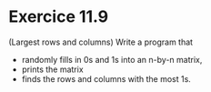 # Exercice 11.9

(Largest rows and columns) Write a program that 
* randomly fills in 0s and 1s into an n-by-n matrix, 
* prints the matrix 
* finds the rows and columns with the most 1s.
